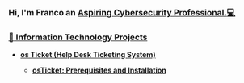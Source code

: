 ### Hi, I'm Franco an <a href="https://www.linkedin.com/in/franco-carrera-857ba81a8/">Aspiring Cybersecurity Professional.:computer:
### :file_folder: Information Technology Projects

  - <b>os Ticket (Help Desk Ticketing System)
    - [osTicket: Prerequisites and Installation](https://github.com/FrancoCarrera1/osticket-prereqs)
